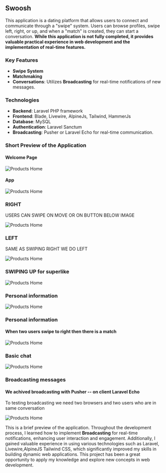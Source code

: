 ## Swoosh

This application is a dating platform that allows users to connect and communicate through a "swipe" system. Users can browse profiles, swipe left, right, or up, and when a "match" is created, they can start a conversation. **While this application is not fully completed, it provides valuable practical experience in web development and the implementation of real-time features.**

### Key Features

- **Swipe System**
- **Matchmaking**
- **Conversations**: Utilizes **Broadcasting** for real-time notifications of new messages.

### Technologies

- **Backend**: Laravel PHP framework
- **Frontend**: Blade, Livewire, AlpineJs, Tailwind, HammerJs
- **Database**: MySQL
- **Authentication**: Laravel Sanctum
- **Broadcasting**: Pusher or Laravel Echo for real-time communication.

### Short Preview of the Application

#### Welcome Page
![Products Home](images/sl_1.png)

#### App
![Products Home](images/app.png)

### RIGHT
 USERS CAN SWIPE ON MOVE OR ON BUTTON BELOW IMAGE 

![Products Home](images/right.png)

### LEFT
 SAME AS SWIPING RIGHT WE DO LEFT

![Products Home](images/left.png)

### SWIPING UP for superlike

![Products Home](images/ups.png)

### Personal information

![Products Home](images/personal_information.png)

### Personal information
#### When two users swipe to right then there is a match

![Products Home](images/match.png)

### Basic chat

![Products Home](images/raw_chat.png)

### Broadcasting messages

#### We achived broadcasting with Pusher -- on client Laravel Echo 

To testing broadcasting we need two browsers and two users who are in same conversation

![Products Home](images/broad_chat.png)


This is a brief preview of the application. Throughout the development process, I learned how to implement **Broadcasting** for real-time notifications, enhancing user interaction and engagement. Additionally, I gained valuable experience in using various technologies such as Laravel, Livewire,AlpineJS Tailwind CSS, which significantly improved my skills in building dynamic web applications. This project has been a great opportunity to apply my knowledge and explore new concepts in web development.








